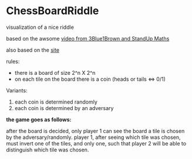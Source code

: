 # ChessBoardRiddle
visualization of a nice riddle

based on the awsome [video from 3Blue1Brown and StandUp Maths](https://www.youtube.com/watch?v=as7Gkm7Y7h4)

also based on the [site](https://datagenetics.com/blog/december12014/index.html)

rules:

* there is a board of size  2^n X 2^n
* on each tile on the board there is a coin (heads or tails <=> 0/1)

Variants:

1) each coin is determined randomly
2) each coin is determined by an adversary

**the game goes as follows:**
  
  after the board is decided, only player 1 can see the board
  a tile is chosen by the adversary/randomly.
  player 1, after seeing which tile was chosen, must invert one of the tiles, and only one, such that player 2 will be able to distinguish which tile was chosen.
